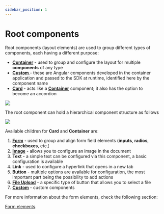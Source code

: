 ```yaml
---
sidebar_position: 1
---
```


# Root components

Root components (layout elements) are used to group different types of components, each having a different purpose:

* [**Container**](container.md) - used to group and configure the layout for multiple **components** of any type
* [**Custom** ](custom.md)- these are Angular components developed in the container application and passed to the SDK at runtime, identified here by the component name
* [**Card**](card.md) - acts like a [**Container**](container.md) component; it also has the option to become an accordion 

![](https://s3.eu-west-1.amazonaws.com/docx.flowx.ai/3.1/root_components.gif)

The root component can hold a hierarchical component structure as follows

![](https://s3.eu-west-1.amazonaws.com/docx.flowx.ai/3.1/root_components_structure.png)

Available children for **Card** and **Container** are:

1. [**Form**](../form-elements/) - used to group and align form field elements (**inputs**, **radios**, **checkboxes**, etc.)
2. [**Image**](../image.md) - allows you to configure an image in the document
3. **Text** - a simple text can be configured via this component, a basic configuration is available
4. **Link** - used to configure a hyperlink that opens in a new tab
5. [**Button**](../buttons.md) - multiple options are available for configuration, the most important part being the possibility to add actions
6. [**File Upload**](../buttons.md) - a specific type of button that allows you to select a file
7. [**Custom**](custom.md) - custom components

For more information about the form elements, check the following section:

[Form elements](../form-elements/form-elements.md)
